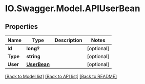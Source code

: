 # IO.Swagger.Model.APIUserBean
## Properties

Name | Type | Description | Notes
------------ | ------------- | ------------- | -------------
**Id** | **long?** |  | [optional] 
**Type** | **string** |  | [optional] 
**User** | [**UserBean**](UserBean.md) |  | [optional] 

[[Back to Model list]](../README.md#documentation-for-models) [[Back to API list]](../README.md#documentation-for-api-endpoints) [[Back to README]](../README.md)


